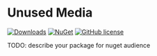 # Unused Media 

[![Downloads](https://img.shields.io/nuget/dt/Umbraco.Community.UnusedMedia?color=cc9900)](https://www.nuget.org/packages/Umbraco.Community.UnusedMedia/)
[![NuGet](https://img.shields.io/nuget/vpre/Umbraco.Community.UnusedMedia?color=0273B3)](https://www.nuget.org/packages/Umbraco.Community.UnusedMedia)
[![GitHub license](https://img.shields.io/github/license/Zeegaan/UnusedMedia?color=8AB803)](https://github.com/Zeegaan/UnusedMedia/blob/main/LICENSE)

TODO: describe your package for nuget audience